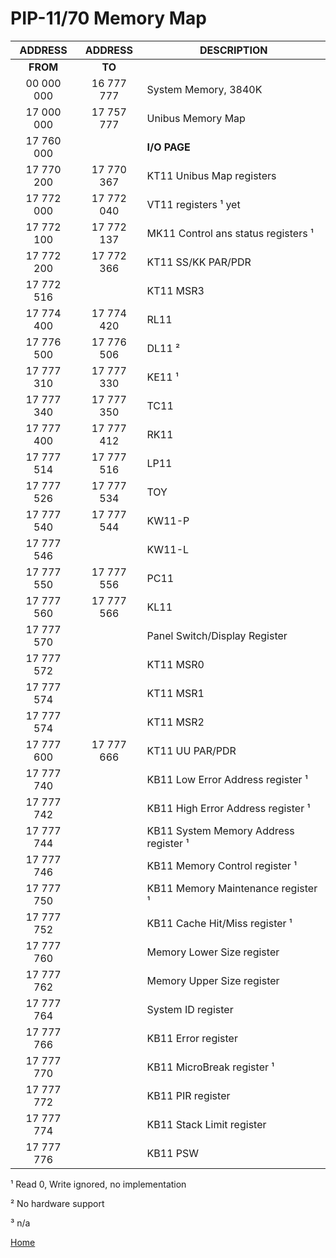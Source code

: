 # PIP-11/70 Memory Map


| ADDRESS | ADDRESS | DESCRIPTION |
| :--: | :--: | -- |
| **FROM** | **TO** |  |
| 00 000 000 | 16 777 777 | System Memory, 3840K |
| 17 000 000 | 17 757 777 | Unibus Memory Map |
| 17 760 000 |            | **I/O PAGE** |
| 17 770 200 | 17 770 367 | KT11 Unibus Map registers |
| 17 772 000 | 17 772 040 | VT11 registers ¹ yet |
| 17 772 100 | 17 772 137 | MK11 Control ans status registers ¹ |
| 17 772 200 | 17 772 366 | KT11 SS/KK PAR/PDR |
| 17 772 516 |            | KT11 MSR3 |
| 17 774 400 | 17 774 420 | RL11 |
| 17 776 500 | 17 776 506 | DL11 ² |
| 17 777 310 | 17 777 330 | KE11 ¹ |
| 17 777 340 | 17 777 350 | TC11 |
| 17 777 400 | 17 777 412 | RK11 |
| 17 777 514 | 17 777 516 | LP11 |
| 17 777 526 | 17 777 534 | TOY  |
| 17 777 540 | 17 777 544 | KW11-P |
| 17 777 546 |            | KW11-L |
| 17 777 550 | 17 777 556 | PC11 |
| 17 777 560 | 17 777 566 | KL11 |
| 17 777 570 |            | Panel Switch/Display Register |
| 17 777 572 |            | KT11 MSR0 |
| 17 777 574 |            | KT11 MSR1 |
| 17 777 574 |            | KT11 MSR2 |
| 17 777 600 | 17 777 666 | KT11 UU PAR/PDR |
| 17 777 740 |            | KB11 Low Error Address register ¹ |
| 17 777 742 |            | KB11 High Error Address register ¹ |
| 17 777 744 |            | KB11 System Memory Address register ¹ |
| 17 777 746 |            | KB11 Memory Control register ¹ |
| 17 777 750 |            | KB11 Memory Maintenance register ¹ |
| 17 777 752 |            | KB11 Cache Hit/Miss register ¹ |
| 17 777 760 |            | Memory Lower Size register |
| 17 777 762 |            | Memory Upper Size register |
| 17 777 764 |            | System ID register |
| 17 777 766 |            | KB11 Error register |
| 17 777 770 |            | KB11 MicroBreak register ¹ |
| 17 777 772 |            | KB11 PIR register |
| 17 777 774 |            | KB11 Stack Limit register |
| 17 777 776 |            | KB11 PSW |

¹ Read 0, Write ignored, no implementation

² No hardware support

³ n/a

[Home](README.md#further-reading)
